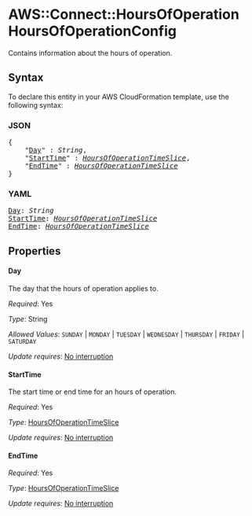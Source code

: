 # AWS::Connect::HoursOfOperation HoursOfOperationConfig

Contains information about the hours of operation.

## Syntax

To declare this entity in your AWS CloudFormation template, use the following syntax:

### JSON

<pre>
{
    "<a href="#day" title="Day">Day</a>" : <i>String</i>,
    "<a href="#starttime" title="StartTime">StartTime</a>" : <i><a href="hoursofoperationtimeslice.md">HoursOfOperationTimeSlice</a></i>,
    "<a href="#endtime" title="EndTime">EndTime</a>" : <i><a href="hoursofoperationtimeslice.md">HoursOfOperationTimeSlice</a></i>
}
</pre>

### YAML

<pre>
<a href="#day" title="Day">Day</a>: <i>String</i>
<a href="#starttime" title="StartTime">StartTime</a>: <i><a href="hoursofoperationtimeslice.md">HoursOfOperationTimeSlice</a></i>
<a href="#endtime" title="EndTime">EndTime</a>: <i><a href="hoursofoperationtimeslice.md">HoursOfOperationTimeSlice</a></i>
</pre>

## Properties

#### Day

The day that the hours of operation applies to.

_Required_: Yes

_Type_: String

_Allowed Values_: <code>SUNDAY</code> | <code>MONDAY</code> | <code>TUESDAY</code> | <code>WEDNESDAY</code> | <code>THURSDAY</code> | <code>FRIDAY</code> | <code>SATURDAY</code>

_Update requires_: [No interruption](https://docs.aws.amazon.com/AWSCloudFormation/latest/UserGuide/using-cfn-updating-stacks-update-behaviors.html#update-no-interrupt)

#### StartTime

The start time or end time for an hours of operation.

_Required_: Yes

_Type_: <a href="hoursofoperationtimeslice.md">HoursOfOperationTimeSlice</a>

_Update requires_: [No interruption](https://docs.aws.amazon.com/AWSCloudFormation/latest/UserGuide/using-cfn-updating-stacks-update-behaviors.html#update-no-interrupt)

#### EndTime

_Required_: Yes

_Type_: <a href="hoursofoperationtimeslice.md">HoursOfOperationTimeSlice</a>

_Update requires_: [No interruption](https://docs.aws.amazon.com/AWSCloudFormation/latest/UserGuide/using-cfn-updating-stacks-update-behaviors.html#update-no-interrupt)
